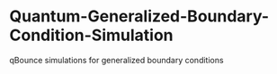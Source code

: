 # Quantum-Generalized-Boundary-Condition-Simulation
qBounce simulations for generalized boundary conditions
